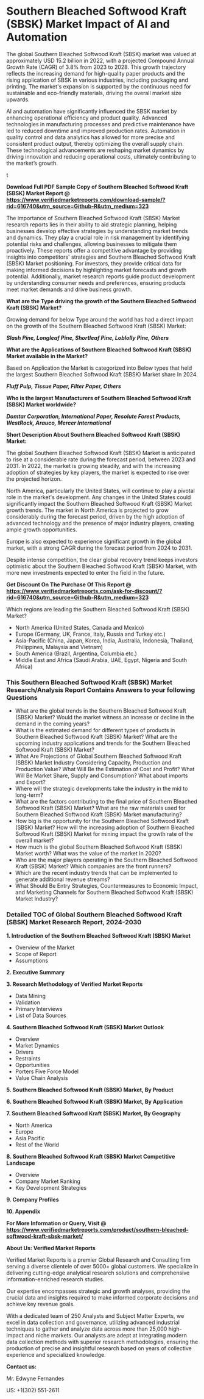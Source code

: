 <meta name="title" content="Global  Southern Bleached Softwood Kraft (SBSK) Market Impact of AI and Automation"><meta name="description" content="  The global Southern Bleached Softwood Kraft (SBSK) market was valued at approximately USD 15.2 billion in 2022, with a projected Compound Annual Growth Rate (CAGR) o"><meta name="title" content=" Southern Bleached Softwood Kraft (SBSK) Market Size, Share, Scope, Trends, Growth, Opportunities, Analysis, Forecast"> <h1>Southern Bleached Softwood Kraft (SBSK) Market Impact of AI and Automation</h1> <p>The global Southern Bleached Softwood Kraft (SBSK) market was valued at approximately USD 15.2 billion in 2022, with a projected Compound Annual Growth Rate (CAGR) of 3.8% from 2023 to 2028. This growth trajectory reflects the increasing demand for high-quality paper products and the rising application of SBSK in various industries, including packaging and printing. The market's expansion is supported by the continuous need for sustainable and eco-friendly materials, driving the overall market size upwards.</p> <p>AI and automation have significantly influenced the SBSK market by enhancing operational efficiency and product quality. Advanced technologies in manufacturing processes and predictive maintenance have led to reduced downtime and improved production rates. Automation in quality control and data analytics has allowed for more precise and consistent product output, thereby optimizing the overall supply chain. These technological advancements are reshaping market dynamics by driving innovation and reducing operational costs, ultimately contributing to the market’s growth.</p> t</p><p id="" class=""><strong>Download Full PDF Sample Copy of Southern Bleached Softwood Kraft (SBSK) Market Report @ <a href="https://www.verifiedmarketreports.com/download-sample/?rid=616740&utm_source=Github-R&utm_medium=323" target="_blank">https://www.verifiedmarketreports.com/download-sample/?rid=616740&utm_source=Github-R&utm_medium=323</a></strong></p><p>The importance of&nbsp;Southern Bleached Softwood Kraft (SBSK) Market research reports lies in their ability to aid strategic planning, helping businesses develop effective strategies by understanding market trends and dynamics. They play a crucial role in risk management by identifying potential risks and challenges, allowing businesses to mitigate them proactively. These reports offer a competitive advantage by providing insights into competitors' strategies and Southern Bleached Softwood Kraft (SBSK) Market positioning. For investors, they provide critical data for making informed decisions by highlighting market forecasts and growth potential. Additionally, market research reports guide product development by understanding consumer needs and preferences, ensuring products meet market demands and drive business growth.</p><p><strong>What are the&nbsp;Type driving the growth of the Southern Bleached Softwood Kraft (SBSK) Market?</strong></p><p id="" class="">Growing demand for below Type around the world has had a direct impact on the growth of the Southern Bleached Softwood Kraft (SBSK) Market:</p><em><strong>Slash Pine, Longleaf Pine, Shortleaf Pine, Loblolly Pine, Others</strong></em></p><strong>What are the&nbsp;Applications&nbsp;of Southern Bleached Softwood Kraft (SBSK) Market available in the Market?</strong></p><p id="" class="">Based on Application the Market is categorized into Below types that held the largest Southern Bleached Softwood Kraft (SBSK) Market share In 2024.</p><em><strong>Fluff Pulp, Tissue Paper, Filter Paper, Others</strong></em></p><strong>Who is the largest Manufacturers of Southern Bleached Softwood Kraft (SBSK) Market worldwide?</strong></p><p><em><strong>Domtar Corporation, International Paper, Resolute Forest Products, WestRock, Arauco, Mercer International</strong></em></p><p id="" class=""><strong>Short Description About Southern Bleached Softwood Kraft (SBSK) Market:</strong></p><p>The global Southern Bleached Softwood Kraft (SBSK) Market is anticipated to rise at a considerable rate during the forecast period, between 2023 and 2031. In 2022, the market is growing steadily, and with the increasing adoption of strategies by key players, the market is expected to rise over the projected horizon.</p><p>North America, particularly the United States, will continue to play a pivotal role in the market's development. Any changes in the United States could significantly impact the Southern Bleached Softwood Kraft (SBSK) Market growth trends. The market in North America is projected to grow considerably during the forecast period, driven by the high adoption of advanced technology and the presence of major industry players, creating ample growth opportunities.</p><p>Europe is also expected to experience significant growth in the global market, with a strong CAGR during the forecast period from 2024 to 2031.</p><p>Despite intense competition, the clear global recovery trend keeps investors optimistic about the Southern Bleached Softwood Kraft (SBSK) Market, with more new investments expected to enter the field in the future.</p><p id="" class=""><strong>Get Discount On The Purchase Of This Report @ <a href="https://www.verifiedmarketreports.com/ask-for-discount/?rid=616740&utm_source=Github-R&utm_medium=323" target="_blank">https://www.verifiedmarketreports.com/ask-for-discount/?rid=616740&utm_source=Github-R&utm_medium=323</a></strong></p>Which regions are leading the Southern Bleached Softwood Kraft (SBSK) Market?</p><ul><li>North America (United States, Canada and Mexico)</li><li>Europe (Germany, UK, France, Italy, Russia and Turkey etc.)</li><li>Asia-Pacific (China, Japan, Korea, India, Australia, Indonesia, Thailand, Philippines, Malaysia and Vietnam)</li><li>South America (Brazil, Argentina, Columbia etc.)</li><li>Middle East and Africa (Saudi Arabia, UAE, Egypt, Nigeria and South Africa)</li></ul><h3 id="" class="">This Southern Bleached Softwood Kraft (SBSK) Market Research/Analysis Report Contains Answers to your following Questions</h3><ul><li>What are the global trends in the Southern Bleached Softwood Kraft (SBSK) Market? Would the market witness an increase or decline in the demand in the coming years?</li><li>What is the estimated demand for different types of products in Southern Bleached Softwood Kraft (SBSK) Market? What are the upcoming industry applications and trends for the Southern Bleached Softwood Kraft (SBSK) Market?</li><li>What Are Projections of Global Southern Bleached Softwood Kraft (SBSK) Market Industry Considering Capacity, Production and Production Value? What Will Be the Estimation of Cost and Profit? What Will Be Market Share, Supply and Consumption? What about imports and Export?</li><li>Where will the strategic developments take the industry in the mid to long-term?</li><li>What are the factors contributing to the final price of Southern Bleached Softwood Kraft (SBSK) Market? What are the raw materials used for Southern Bleached Softwood Kraft (SBSK) Market manufacturing?</li><li>How big is the opportunity for the Southern Bleached Softwood Kraft (SBSK) Market? How will the increasing adoption of Southern Bleached Softwood Kraft (SBSK) Market for mining impact the growth rate of the overall market?</li><li>How much is the global Southern Bleached Softwood Kraft (SBSK) Market worth? What was the value of the market In 2020?</li><li>Who are the major players operating in the Southern Bleached Softwood Kraft (SBSK) Market? Which companies are the front runners?</li><li>Which are the recent industry trends that can be implemented to generate additional revenue streams?</li><li>What Should Be Entry Strategies, Countermeasures to Economic Impact, and Marketing Channels for Southern Bleached Softwood Kraft (SBSK) Market Industry?</li></ul><h3 id="" class="">Detailed TOC of Global Southern Bleached Softwood Kraft (SBSK) Market Research Report, 2024-2030</h3><p id="" class=""><strong>1. Introduction of the Southern Bleached Softwood Kraft (SBSK) Market</strong></p><ul><li>Overview of the Market</li><li>Scope of Report</li><li>Assumptions</li></ul><p id="" class=""><strong>2. Executive Summary</strong></p><p id="" class=""><strong>3. Research Methodology of Verified Market Reports</strong></p><ul><li>Data Mining</li><li>Validation</li><li>Primary Interviews</li><li>List of Data Sources</li></ul><p id="" class=""><strong>4. Southern Bleached Softwood Kraft (SBSK) Market Outlook</strong></p><ul><li>Overview</li><li>Market Dynamics</li><li>Drivers</li><li>Restraints</li><li>Opportunities</li><li>Porters Five Force Model</li><li>Value Chain Analysis</li></ul><p id="" class=""><strong>5. Southern Bleached Softwood Kraft (SBSK) Market, By Product</strong></p><p id="" class=""><strong>6. Southern Bleached Softwood Kraft (SBSK) Market, By Application</strong></p><p id="" class=""><strong>7. Southern Bleached Softwood Kraft (SBSK) Market, By Geography</strong></p><ul><li>North America</li><li>Europe</li><li>Asia Pacific</li><li>Rest of the World</li></ul><p id="" class=""><strong>8. Southern Bleached Softwood Kraft (SBSK) Market Competitive Landscape</strong></p><ul><li>Overview</li><li>Company Market Ranking</li><li>Key Development Strategies</li></ul><p id="" class=""><strong>9. Company Profiles</strong></p><p id="" class=""><strong>10. Appendix</strong></p><p id="" class=""><strong>For More Information or Query, Visit @ <a href="https://www.verifiedmarketreports.com/product/southern-bleached-softwood-kraft-sbsk-market/" target="_blank">https://www.verifiedmarketreports.com/product/southern-bleached-softwood-kraft-sbsk-market/</a></strong></p><p id="" class=""><strong>About Us: Verified Market Reports</strong></p><p id="" class="">Verified Market Reports is a premier Global Research and Consulting firm serving a diverse clientele of over 5000+ global customers. We specialize in delivering cutting-edge analytical research solutions and comprehensive information-enriched research studies.</p><p id="" class="">Our expertise encompasses strategic and growth analyses, providing the crucial data and insights required to make informed corporate decisions and achieve key revenue goals.</p><p id="" class="">With a dedicated team of 250 Analysts and Subject Matter Experts, we excel in data collection and governance, utilizing advanced industrial techniques to gather and analyze data across more than 25,000 high-impact and niche markets. Our analysts are adept at integrating modern data collection methods with superior research methodologies, ensuring the production of precise and insightful research based on years of collective experience and specialized knowledge.</p><p id="" class=""><strong>Contact us:</strong></p><p id="" class="">Mr. Edwyne Fernandes</p><p id="" class="">US: +1(302) 551-2611</p>